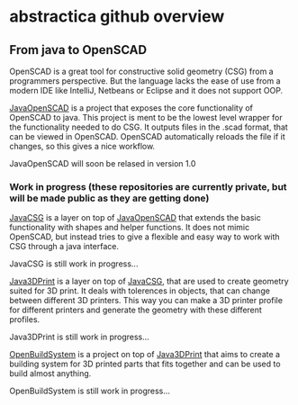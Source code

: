 # abstractica github overview

## From java to OpenSCAD
OpenSCAD is a great tool for constructive solid geometry (CSG) from a programmers perspective. But the language lacks the ease of use from a modern IDE like IntelliJ, Netbeans or Eclipse and it does not support OOP.

[JavaOpenSCAD](https://github.com/abstractica-org/JavaOpenSCAD) is a project that exposes the core functionality of OpenSCAD to java. This project is ment to be the lowest level wrapper for the functionality needed to do CSG.
It outputs files in the .scad format, that can be viewed in OpenSCAD. OpenSCAD automatically reloads the file if it changes, so this gives a nice workflow.

JavaOpenSCAD will soon be relased in version 1.0

### Work in progress (these repositories are currently private, but will be made public as they are getting done)

[JavaCSG](https://github.com/abstractica-org/JavaOpenSCAD) is a layer on top of [JavaOpenSCAD](https://github.com/abstractica-org/JavaOpenSCAD) that extends the basic functionality with shapes and helper functions. It does not mimic OpenSCAD, but instead tries to give a flexible and easy way to work with CSG through a java interface. 

JavaCSG is still work in progress...

[Java3DPrint](https://github.com/abstractica-org/Java3DPrint) is a layer on top of [JavaCSG](https://github.com/abstractica-org/JavaOpenSCAD), that are used to create geometry suited for 3D print. It deals with tolerences in objects, that can change between different 3D printers. This way you can make a 3D printer profile for different printers and generate the geometry with these different profiles.

Java3DPrint is still work in progress...

[OpenBuildSystem](https://github.com/abstractica-org/OpenBuildSystem) is a project on top of [Java3DPrint](https://github.com/abstractica-org/Java3DPrint) that aims to create a building system for 3D printed parts that fits together and can be used to build almost anything.

OpenBuildSystem is still work in progress...

<!--
## Digital dna
Digital dna is an experiment to represent data in an abstract, structured, flexible and efficient format consisting of four base values instead of the normal two binary values. The four values are BEGIN, END, TRUE and FALSE. This way data is represented as a tree and can travesed in a flexible way.
-->
